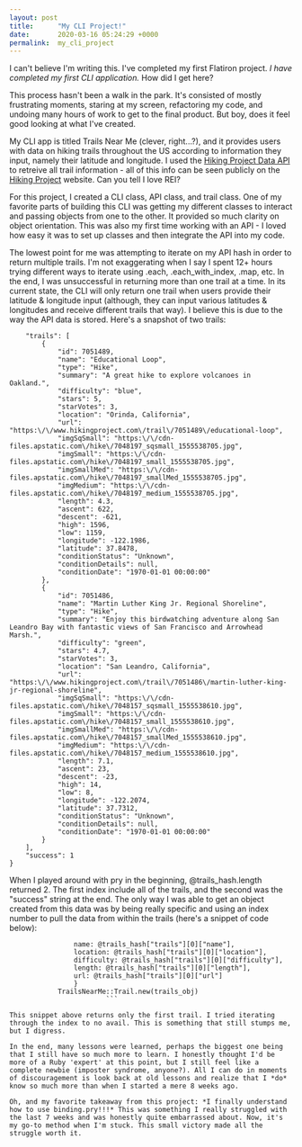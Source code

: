 ```yaml
---
layout: post
title:      "My CLI Project!"
date:       2020-03-16 05:24:29 +0000
permalink:  my_cli_project
---
```



I can't believe I'm writing this. I've completed my first Flatiron project. *I have completed my first CLI application.* How did I get here?

This process hasn't been a walk in the park. It's consisted of mostly frustrating moments, staring at my screen, refactoring my code, and undoing many hours of work to get to the final product. But boy, does it feel good looking at what I've created.

My CLI app is titled Trails Near Me (clever, right...?), and it provides users with data on hiking trails throughout the US according to information they input, namely their latitude and longitude. I used the [Hiking Project Data API](https://www.hikingproject.com/data) to retreive all trail information - all of this info can be seen publicly on the [Hiking Project](https://www.hikingproject.com/) website. Can you tell I love REI?

For this project, I created a CLI class, API class, and trail class. One of my favorite parts of building this CLI was getting my different classes to interact and passing objects from one to the other. It provided so much clarity on object orientation. This was also my first time working with an API - I loved how easy it was to set up classes and then integrate the API into my code.

The lowest point for me was attempting to iterate on my API hash in order to return multiple trails. I'm not exaggerating when I say I spent 12+ hours trying different ways to iterate using .each, .each_with_index, .map, etc. In the end, I was unsuccessful in returning more than one trail at a time. In its current state, the CLI will only return one trail when users provide their latitude & longitude input (although, they can input various latitudes & longitudes and receive different trails that way). I believe this is due to the way the API data is stored. Here's a snapshot of two trails:

```{
    "trails": [
        {
            "id": 7051489,
            "name": "Educational Loop",
            "type": "Hike",
            "summary": "A great hike to explore volcanoes in Oakland.",
            "difficulty": "blue",
            "stars": 5,
            "starVotes": 3,
            "location": "Orinda, California",
            "url": "https:\/\/www.hikingproject.com\/trail\/7051489\/educational-loop",
            "imgSqSmall": "https:\/\/cdn-files.apstatic.com\/hike\/7048197_sqsmall_1555538705.jpg",
            "imgSmall": "https:\/\/cdn-files.apstatic.com\/hike\/7048197_small_1555538705.jpg",
            "imgSmallMed": "https:\/\/cdn-files.apstatic.com\/hike\/7048197_smallMed_1555538705.jpg",
            "imgMedium": "https:\/\/cdn-files.apstatic.com\/hike\/7048197_medium_1555538705.jpg",
            "length": 4.3,
            "ascent": 622,
            "descent": -621,
            "high": 1596,
            "low": 1159,
            "longitude": -122.1986,
            "latitude": 37.8478,
            "conditionStatus": "Unknown",
            "conditionDetails": null,
            "conditionDate": "1970-01-01 00:00:00"
        },
        {
            "id": 7051486,
            "name": "Martin Luther King Jr. Regional Shoreline",
            "type": "Hike",
            "summary": "Enjoy this birdwatching adventure along San Leandro Bay with fantastic views of San Francisco and Arrowhead Marsh.",
            "difficulty": "green",
            "stars": 4.7,
            "starVotes": 3,
            "location": "San Leandro, California",
            "url": "https:\/\/www.hikingproject.com\/trail\/7051486\/martin-luther-king-jr-regional-shoreline",
            "imgSqSmall": "https:\/\/cdn-files.apstatic.com\/hike\/7048157_sqsmall_1555538610.jpg",
            "imgSmall": "https:\/\/cdn-files.apstatic.com\/hike\/7048157_small_1555538610.jpg",
            "imgSmallMed": "https:\/\/cdn-files.apstatic.com\/hike\/7048157_smallMed_1555538610.jpg",
            "imgMedium": "https:\/\/cdn-files.apstatic.com\/hike\/7048157_medium_1555538610.jpg",
            "length": 7.1,
            "ascent": 23,
            "descent": -23,
            "high": 14,
            "low": 8,
            "longitude": -122.2074,
            "latitude": 37.7312,
            "conditionStatus": "Unknown",
            "conditionDetails": null,
            "conditionDate": "1970-01-01 00:00:00"
        }
    ],
    "success": 1
}
```

When I played around with pry in the beginning, @trails_hash.length returned 2. The first index include all of the trails, and the second was the "success" string at the end. The only way I was able to get an object created from this data was by being really specific and using an index number to pull the data from within the trails (here's a snippet of code below):

``` trails_obj = {
                name: @trails_hash["trails"][0]["name"],
                location: @trails_hash["trails"][0]["location"],
                difficulty: @trails_hash["trails"][0]["difficulty"],
                length: @trails_hash["trails"][0]["length"],
                url: @trails_hash["trails"][0]["url"]
                }
            TrailsNearMe::Trail.new(trails_obj)
						```
						
This snippet above returns only the first trail. I tried iterating through the index to no avail. This is something that still stumps me, but I digress.

In the end, many lessons were learned, perhaps the biggest one being that I still have so much more to learn. I honestly thought I'd be more of a Ruby 'expert' at this point, but I still feel like a complete newbie (imposter syndrome, anyone?). All I can do in moments of discouragement is look back at old lessons and realize that I *do* know so much more than when I started a mere 8 weeks ago. 

Oh, and my favorite takeaway from this project: *I finally understand how to use binding.pry!!!* This was something I really struggled with the last 7 weeks and was honestly quite embarrassed about. Now, it's my go-to method when I'm stuck. This small victory made all the struggle worth it.

